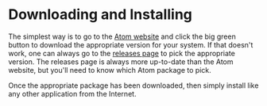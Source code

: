 # Downloading and Installing

The simplest way is to go to the [Atom website][atom.io] and click the big green button to download the appropriate version for your system. If that doesn't work, one can always go to the [releases page][releases] to pick the appropriate version. The releases page is always more up-to-date than the Atom website, but you'll need to know which Atom package to pick.

Once the appropriate package has been downloaded, then simply install like any other application from the Internet.

[atom.io]: https://atom.io
[releases]: https://github.com/atom/atom/releases
